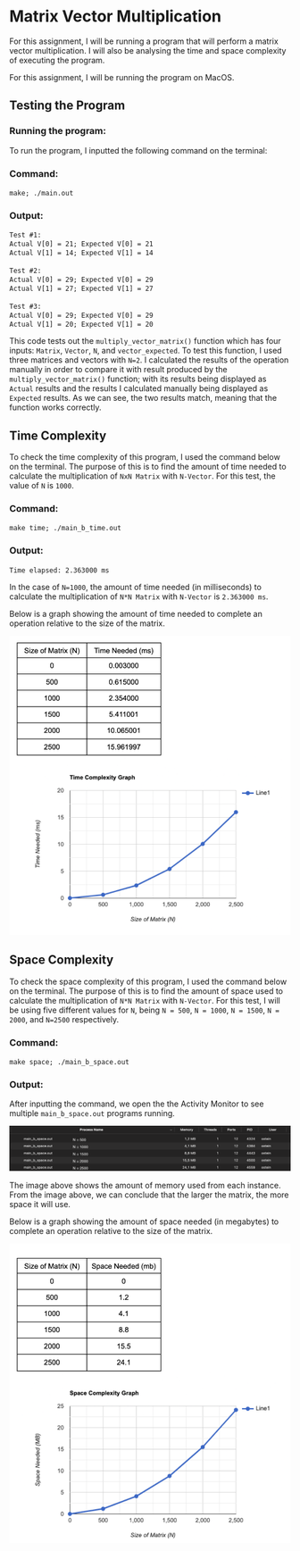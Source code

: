 # Matrix Vector Multiplication

For this assignment, I will be running a program that will perform a matrix vector multiplication. I will also be analysing the time and space complexity of executing the program.

For this assignment, I will be running the program on MacOS.
## Testing the Program

### Running the program:

To run the program, I inputted the following command on the terminal:

### Command:
```
make; ./main.out
```

### Output:
```
Test #1:
Actual V[0] = 21; Expected V[0] = 21
Actual V[1] = 14; Expected V[1] = 14

Test #2:
Actual V[0] = 29; Expected V[0] = 29
Actual V[1] = 27; Expected V[1] = 27

Test #3:
Actual V[0] = 29; Expected V[0] = 29
Actual V[1] = 20; Expected V[1] = 20
```
This code tests out the `multiply_vector_matrix()` function which has four inputs: `Matrix`, `Vector`, `N`, and `vector_expected`. To test this function, I used three matrices and vectors with `N=2`. I calculated the results of the operation manually in order to compare it with result produced by the `multiply_vector_matrix()` function; with its results being displayed as `Actual` results and the results I calculated manually being displayed as `Expected` results. As we can see, the two results match, meaning that the function works correctly.

## Time Complexity

To check the time complexity of this program, I used the command below on the terminal. The purpose of this is to find the amount of time needed to calculate the multiplication of `NxN Matrix` with `N-Vector`. For this test, the value of `N` is `1000`.

### Command:
```
make time; ./main_b_time.out
```

### Output: 

```
Time elapsed: 2.363000 ms
```

In the case of `N=1000`, the amount of time needed (in milliseconds) to calculate the multiplication of `N*N Matrix` with `N-Vector` is `2.363000 ms`.

Below is a graph showing the amount of time needed to complete an operation relative to the size of the matrix.

![Time_Complexity_Graph](images/TimeCompGraph.png)

## Space Complexity

To check the space complexity of this program, I used the command below on the terminal. The purpose of this is to find the amount of space used to calculate the multiplication of `N*N Matrix` with `N-Vector`. For this test, I will be using five different values for `N`, being `N = 500`, `N = 1000`, `N = 1500`, `N = 2000`, and `N=2500` respectively.

### Command:
```
make space; ./main_b_space.out
```

### Output:

After inputting the command, we open the the Activity Monitor to see multiple `main_b_space.out` programs running. 

![Space_Complexity](images/ActivityMonitor.png)

The image above shows the amount of memory used from each instance. From the image above, we can conclude that the larger the matrix, the more space it will use.

Below is a graph showing the amount of space needed (in megabytes) to complete an operation relative to the size of the matrix.

![Space_Complexity_Graph](images/SpaceCompGraph.png)
